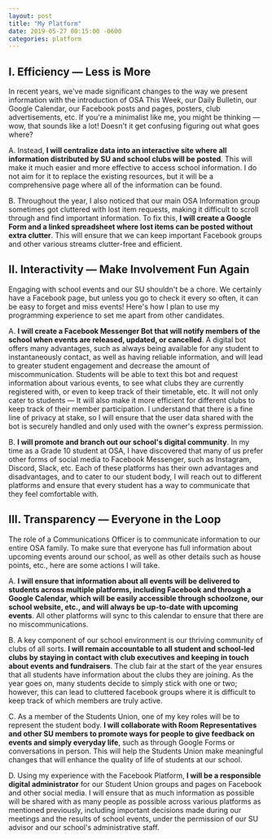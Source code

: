 ```yaml
---
layout: post
title: "My Platform"
date: 2019-05-27 00:15:00 -0600
categories: platform
---
```


## I. Efficiency — Less is More

In recent years, we've made significant changes to the way we present information with the introduction of OSA This Week, our Daily Bulletin, our Google Calendar, our Facebook posts and pages, posters, club advertisements, etc. If you're a minimalist like me, you might be thinking — wow, that sounds like a lot! Doesn't it get confusing figuring out what goes where? 

  A. Instead, **I will centralize data into an interactive site where all information distributed by SU and school clubs will be posted**. This will make it much easier and more effective to access school information. I do not aim for it to replace the existing resources, but it will be a comprehensive page where all of the information can be found.

  B. Throughout the year, I also noticed that our main OSA Information group sometimes got cluttered with lost item requests, making it difficult to scroll through and find important information. To fix this, **I will create a Google Form and a linked spreadsheet where lost items can be posted without extra clutter**. This will ensure that we can keep important Facebook groups and other various streams clutter-free and efficient.

## II. Interactivity — Make Involvement Fun Again

Engaging with school events and our SU shouldn't be a chore. We certainly have a Facebook page, but unless you go to check it every so often, it can be easy to forget and miss events! Here's how I plan to use my programming experience to set me apart from other candidates.

  A. **I will create a Facebook Messenger Bot that will notify members of the school when events are released, updated, or cancelled**. A digital bot offers many advantages, such as always being available for any student to instantaneously contact, as well as having reliable information, and will lead to greater student engagement and decrease the amount of miscommunication. Students will be able to text this bot and request information about various events, to see what clubs they are currently registered with, or even to keep track of their timetable, etc. It will not only cater to students — It will also make it more efficient for different clubs to keep track of their member participation. I understand that there is a fine line of privacy at stake, so I will ensure that the user data shared with the bot is securely handled and only used with the owner's express permission.

  B. **I will promote and branch out our school's digital community**. In my time as a Grade 10 student at OSA, I have discovered that many of us prefer other forms of social media to Facebook Messenger, such as Instagram, Discord, Slack, etc. Each of these platforms has their own advantages and disadvantages, and to cater to our student body, I will reach out to different platforms and ensure that every student has a way to communicate that they feel comfortable with.

## III. Transparency — Everyone in the Loop

The role of a Communications Officer is to communicate information to our entire OSA family. To make sure that everyone has full information about upcoming events around our school, as well as other details such as house points, etc., here are some actions I will take.

  A. **I will ensure that information about all events will be delivered to students across multiple platforms, including Facebook and through a Google Calendar, which will be easily accessible through schoolzone, our school website, etc., and will always be up-to-date with upcoming events**. All other platforms will sync to this calendar to ensure that there are no miscommunications.

  B. A key component of our school environment is our thriving community of clubs of all sorts. **I will remain accountable to all student and school-led clubs by staying in contact with club executives and keeping in touch about events and fundraisers**. The club fair at the start of the year ensures that all students have information about the clubs they are joining. As the year goes on, many students decide to simply stick with one or two; however, this can lead to cluttered facebook groups where it is difficult to keep track of which members are truly active. 

  C. As a member of the Students Union, one of my key roles will be to represent the student body. **I will collaborate with Room Representatives and other SU members to promote ways for people to give feedback on events and simply everyday life**, such as through Google Forms or conversations in person. This will help the Students Union make meaningful changes that will enhance the quality of life of students at our school.

  D. Using my experience with the Facebook Platform, **I will be a responsible digital administrator** for our Student Union groups and pages on Facebook and other social media. I will ensure that as much information as possible will be shared with as many people as possible across various platforms as mentioned previously, including important decisions made during our meetings and the results of school events, under the permission of our SU advisor and our school's administrative staff.
